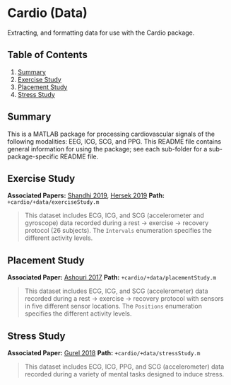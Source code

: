 # Cardio (Data)

Extracting, and formatting data for use with the Cardio package.

## Table of Contents

1. [Summary](#summary)
2. [Exercise Study](#exercise-study)
3. [Placement Study](#placement-study)
4. [Stress Study](#stress-study)

## Summary

This is a MATLAB package for processing cardiovascular signals of the following modalities: EEG, ICG, SCG, and PPG. This README file contains general information for using the package; see each sub-folder for a sub-package-specific README file.

## Exercise Study

**Associated Papers:** [Shandhi 2019](https://ieeexplore.ieee.org/document/8627923), [Hersek 2019](https://ieeexplore.ieee.org/abstract/document/8779609)
**Path:** `+cardio/+data/exerciseStudy.m`

> This dataset includes ECG, ICG, and SCG (accelerometer and gyroscope) data recorded during a rest -> exercise -> recovery protocol (26 subjects). The `Intervals` enumeration specifies the different activity levels.

## Placement Study

**Associated Paper:** [Ashouri 2017](https://ieeexplore.ieee.org/abstract/document/7919162)
**Path:** `+cardio/+data/placementStudy.m`

> This dataset includes ECG, ICG, and SCG (accelerometer) data recorded during a rest -> exercise -> recovery protocol with sensors in five different sensor locations. The `Positions` enumeration specifies the different activity levels.

## Stress Study

**Associated Paper:** [Gurel 2018](https://ieeexplore.ieee.org/document/8478178)
**Path:** `+cardio/+data/stressStudy.m`

> This dataset includes ECG, ICG, PPG, and SCG (accelerometer) data recorded during a variety of mental tasks designed to induce stress.
